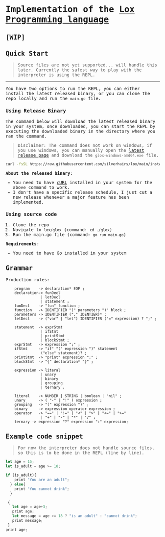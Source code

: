 <samp>

# Implementation of the [Lox Programming language](https://craftinginterpreters.com/the-lox-language.html)

## [WIP]

## Quick Start

> Source files are not yet supported... will handle this later. Currently the safest way to play with the interpreter is using the REPL.

---

You have two options to run the REPL, you can either install the latest released binary, or you can clone the repo locally and run the `main.go` file.

### Using Release Binary


The command below will download the latest released binary in your system, once downloaded, you can start the REPL by executing the downloaded binary in the directory where you ran the command.

> Disclaimer: The command does not work on windows, if you use windows, you can manually open the [latest release page](https://github.com/silverhairs/lox/releases/latest) and download the `glox-windows-amd64.exe` file.

```sh
curl -fsSL https://raw.githubusercontent.com/silverhairs/lox/main/install.sh | sh
```

**About the released binary**:

- You need to have [cURL](https://curl.se/) installed in your system for the above command to work.
- I don't have a specific release schedule, I just cut a new release whenever a major feature has been implemented.

### Using source code

1. Clone the repo
2. Navigate to `lox/glox` (command: `cd ./glox`)
3. Run the main.go file (command: `go run main.go`)

**Requirements**:

- You need to have Go installed in your system

## Grammar

Production rules:

```bnf
    program    -> declaration* EOF ;
    declaration-> funDecl
                | letDecl
                | statement ;
    funDecl    -> "fun" function ;
    function   -> IDENTIFIER "(" parameters ")" block ;
    parameters -> IDENTIFIER ("," IDENTIER)* :
    letDecl    -> ("var" | "let") IDENTIFIER ("=" expression) ? ";" ;

    statement  -> exprStmt
                | ifStmt
                | printStmt
                | blockStmt ;
    exprStmt   -> expression ";" ;
    ifStmt     -> "if" "(" expression ")" statement
                ("else" statement)? ;
    printStmt  -> "print" expression ";" ;
    blockStmt  -> "{" declaration* "}" ;

    expression -> literal
                | unary
                | binary
                | grouping
                | ternary ;

    literal    -> NUMBER | STRING | boolean | "nil" ;
    unary      -> ( "-" | "!" ) expression ;
    grouping   -> "(" expression ")" ;
    binary     -> expression operator expression ;
    operator   -> "==" | "!=" | "<" | ">" | "<=" | ">="
                | "+" | "-" | "*" | "/" ;
    ternary -> expression "?" expression ":" expression;
```

## Example code snippet

> For now the interpreter does not handle source files, so this is to be done in the REPL (line by line).

```js
let age = 15;
let is_adult = age >= 18;

if (is_adult){
    print "You are an adult";
  } else{
    print "You cannot drink";
  }

 {
   let age = age+3;
   print age;
   let message = age >= 18 ? "is an adult" : "cannot drink";
   print message;
 }
print age;
```

</samp>
